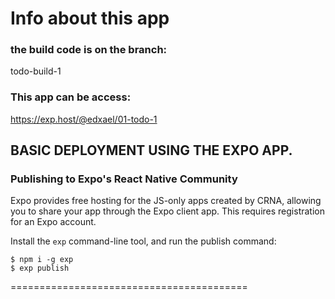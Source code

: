 
# Info about this app

### the build code is on the branch: 
todo-build-1

### This app can be access: 
https://exp.host/@edxael/01-todo-1




## BASIC DEPLOYMENT USING THE EXPO APP.


### Publishing to Expo's React Native Community

Expo provides free hosting for the JS-only apps created by CRNA, allowing you to share your app through the Expo client app. This requires registration for an Expo account.

Install the `exp` command-line tool, and run the publish command:

```
$ npm i -g exp
$ exp publish
```
=========================================